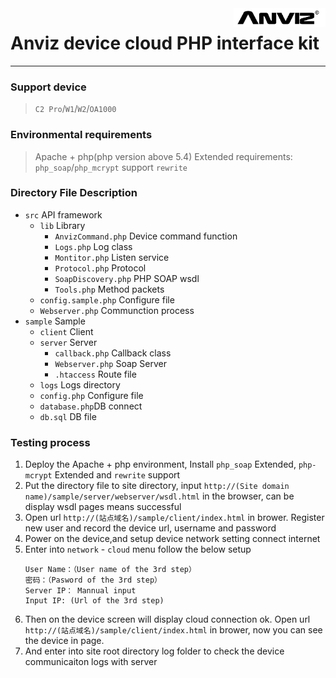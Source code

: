 <img src="logo.png" style="height:30px;" align="right" />

# Anviz device cloud PHP interface kit

------------

### Support device
> `C2 Pro`/`W1`/`W2`/`OA1000`

### Environmental requirements
> Apache + php(php version above 5.4)
> Extended requirements: `php_soap`/`php_mcrypt`
> support `rewrite`

### Directory File Description
* `src`             API framework
    * `lib`             Library
        * `AnvizCommand.php`    Device command function
        * `Logs.php`            Log class
        * `Montitor.php`        Listen service
        * `Protocol.php`        Protocol
        * `SoapDiscovery.php`   PHP SOAP wsdl
        * `Tools.php`           Method packets
    * `config.sample.php`          Configure file
    * `Webserver.php`       Communction process
* `sample`          Sample
    * `client`      Client
    * `server`      Server
        * `callback.php`    Callback class
        * `Webserver.php`   Soap Server
        * `.htaccess`       Route file
    * `logs`        Logs directory
    * `config.php`  Configure file
    * `database.php`DB connect
    * `db.sql`      DB file

### Testing process
1. Deploy the Apache + php environment, Install `php_soap` Extended, `php-mcrypt` Extended and `rewrite` support
2. Put the directory file to site directory, input `http://(Site domain name)/sample/server/webserver/wsdl.html` in the browser, can be display wsdl pages means successful
3. Open url `http://(站点域名)/sample/client/index.html` in brower. Register new user and record the device url, username and password
3. Power on the device,and setup device network setting connect internet
4. Enter into `network` - `cloud` menu follow the below setup
    ```
    User Name：（User name of the 3rd step）
    密码：（Pasword of the 3rd step）
    Server IP： Mannual input
    Input IP: (Url of the 3rd step)
    ```
5. Then on the device screen will display cloud connection ok. Open url `http://(站点域名)/sample/client/index.html` in brower, now you can see the device in page.
6. And enter into site root directory log folder to check the device communicaiton logs with server
